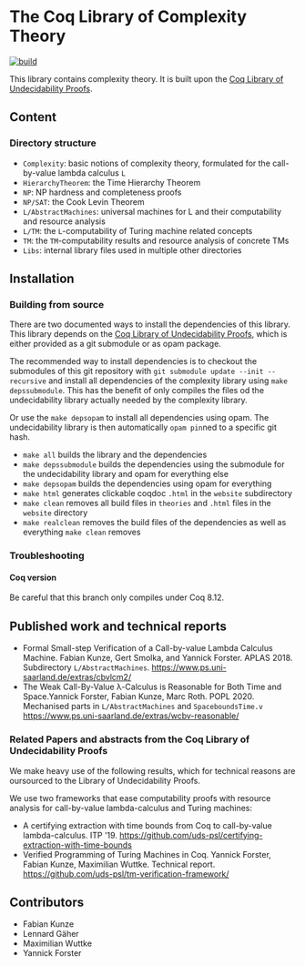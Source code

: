 # The Coq Library of Complexity Theory
[![build](https://github.com/uds-psl/coq-library-complexity/workflows/build/badge.svg?branch=coq-8.12)](https://github.com/uds-psl/coq-library-complexity/actions)

This library contains complexity theory. It is built upon the [Coq Library of Undecidability Proofs](https://github.com/uds-psl/coq-library-undecidability).

## Content

### Directory structure

- `Complexity`: basic notions of complexity theory, formulated for the call-by-value lambda calculus `L`
- `HierarchyTheorem`: the Time Hierarchy Theorem
- `NP`: NP hardness and completeness proofs 
- `NP/SAT`: the Cook Levin Theorem
- `L/AbstractMachines`: universal machines for L and their computability and resource analysis
- `L/TM`: the `L`-computability of Turing machine related concepts
- `TM`: the `TM`-computability results and resource analysis of concrete TMs
- `Libs`: internal library files used in multiple other directories

## Installation
<!---### Install from opam

Install the [A Coq Library of Undecidability Proofs](https://github.com/uds-psl/coq-library-undecidability), then install this.
--->
### Building from source

There are two documented ways to install the dependencies of this library. This library depends on the [Coq Library of Undecidability Proofs](https://github.com/uds-psl/coq-library-undecidability), which is either provided as a git submodule or as opam package.

The recommended way to install dependencies is to checkout the submodules of this git repository with `git submodule update --init --recursive` and install all dependencies of the complexity library using `make depssubmodule`. This has the benefit of only compiles the files od the undecidability library actually needed by the complexity library.

Or use the `make depsopam` to install all dependencies using opam. The undecidability library is then automatically `opam pin`ned to a specific git hash. 


<!---### Then, the [Coq Library of Undecidability Proofs](https://github.com/uds-psl/coq-library-undecidability)is included as a submodule in `./coq-library-undecidability`. -->

- `make all` builds the library and the dependencies
- `make depssubmodule` builds the dependencies using the submodule for the undecidability library and opam for everything else
- `make depsopam` builds the dependencies using opam for everything
- `make html` generates clickable coqdoc `.html` in the `website` subdirectory
- `make clean` removes all build files in `theories` and `.html` files in the `website` directory
- `make realclean` removes the build files of the dependencies as well as everything `make clean` removes

### Troubleshooting

#### Coq version

Be careful that this branch only compiles under Coq 8.12.

## Published work and technical reports

- Formal Small-step Verification of a Call-by-value Lambda Calculus Machine. Fabian Kunze, Gert Smolka, and Yannick Forster. APLAS 2018. Subdirectory `L/AbstractMachines`. https://www.ps.uni-saarland.de/extras/cbvlcm2/
- The Weak Call-By-Value λ-Calculus is Reasonable for Both Time and Space.Yannick Forster, Fabian Kunze, Marc Roth. POPL 2020. Mechanised parts in `L/AbstractMachines` and `SpaceboundsTime.v` https://www.ps.uni-saarland.de/extras/wcbv-reasonable/
  
### Related Papers and abstracts from the Coq Library of Undecidability Proofs

We make heavy use of the following results, which for technical reasons are oursourced to the Library of Undecidability Proofs.

We use two frameworks that ease computability proofs with resource analysis for call-by-value lambda-calculus and Turing machines:
- A certifying extraction with time bounds from Coq to call-by-value lambda-calculus. ITP '19. https://github.com/uds-psl/certifying-extraction-with-time-bounds
- Verified Programming of Turing Machines in Coq. Yannick Forster, Fabian Kunze, Maximilian Wuttke. Technical report. https://github.com/uds-psl/tm-verification-framework/

<!---
## How to contribute

- Fork the project on GitHub.
- Create a new subdirectory for your project and add your files.
- Add a license for your project.
- Edit the "Existing undecidable problems" and the "Contributors" section in this file
- File a pull request.
--->

## Contributors

- Fabian Kunze
- Lennard Gäher
- Maximilian Wuttke
- Yannick Forster


